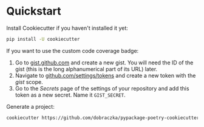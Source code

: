 Quickstart
==========
Install Cookiecutter if you haven't installed it yet:

```bash
pip install -U cookiecutter
```

If you want to use the custom code coverage badge:

1. Go to [gist.github.com](https://gist.github.com/) and create a new gist. You will need the ID of the gist (this is the long alphanumerical part of its URL) later.
2. Navigate to [github.com/settings/tokens](https://github.com/settings/tokens) and create a new token with the *gist* scope.
3. Go to the *Secrets* page of the settings of your repository and add this token as a new secret. Name it `GIST_SECRET`.

Generate a project:

```bash
cookiecutter https://github.com/dobraczka/pypackage-poetry-cookiecutter.git
```
